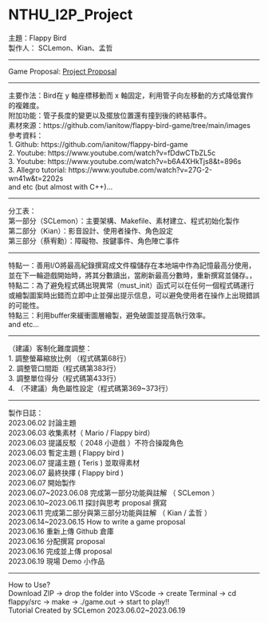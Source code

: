 # NTHU_I2P_Project
主題：Flappy Bird <br>
製作人： SCLemon、Kian、孟哲 <br>
<hr>
Game Proposal: <a href="https://github.com/SCLemon/NTHU_I2P_Project/blob/main/Final%20Project%20Proposal.pdf">Project Proposal</a>
<hr>
主要作法：Bird在 y 軸座標移動而 x 軸固定，利用管子向左移動的方式降低實作的複雜度。<br>
附加功能：管子長度的變更以及擺放位置還有撞到後的終結事件。<br>
素材來源：https://github.com/ianitow/flappy-bird-game/tree/main/images <br>
參考資料：<br>
1. Github: https://github.com/ianitow/flappy-bird-game <br>
2. Youtube: https://www.youtube.com/watch?v=fDdwCTbZL5c <br>
3. Youtube: https://www.youtube.com/watch?v=b6A4XHkTjs8&t=896s <br>
3. Allegro tutorial: https://www.youtube.com/watch?v=27G-2-wn41w&t=2202s <br>
and etc (but almost with C++)...<br>
<hr>
分工表：<br>
第一部分（SCLemon）：主要架構、Makefile、素材建立、程式初始化製作<br>
第二部分（Kian）：影音設計、使用者操作、角色設定<br>
第三部分（蔡宥勳）：障礙物、按鍵事件、角色陣亡事件<br>
<hr>
特點一：善用I/O將最高紀錄撰寫成文件檔儲存在本地端中作為記憶最高分使用，並在下一輪遊戲開始時，將其分數讀出，當刷新最高分數時，重新撰寫並儲存。，<br>
特點二：為了避免程式碼出現異常（must_init）函式可以在任何一個程式碼運行或繪製圖案時出錯而立即中止並彈出提示信息，可以避免使用者在操作上出現錯誤的可能性。<br>
特點三：利用buffer來緩衝圖層繪製，避免破圖並提高執行效率。<br>
and etc...
<hr>
（建議）客制化難度調整：<br>
1. 調整螢幕縮放比例 （程式碼第68行）<br>
2. 調整管口間距（程式碼第383行）<br>
3. 調整單位得分（程式碼第433行）<br>
4. （不建議）角色屬性設定（程式碼第369~373行）<br>
<hr>
製作日誌：<br>
2023.06.02 討論主題 <br>
2023.06.03 收集素材（ Mario / Flappy bird）<br>
2023.06.03 提議反駁（ 2048 小遊戲 ）不符合操蹤角色 <br>
2023.06.03 暫定主題 ( Flappy bird ) <br>
2023.06.07 提議主題 ( Teris ) 並取得素材 <br>
2023.06.07 最終抉擇 ( Flappy bird )<br>
2023.06.07 開始製作 <br>
2023.06.07~2023.06.08 完成第一部分功能與註解 （ SCLemon ）<br>
2023.06.10~2023.06.11 探討與思考 proposal 撰寫 <br>
2023.06.11 完成第二部分與第三部分功能與註解 （ Kian / 孟哲 ）<br>
2023.06.14~2023.06.15 How to write a game proposal <br>
2023.06.16 重新上傳 Github 倉庫 <br>
2023.06.16 分配撰寫 proposal <br>
2023.06.16 完成並上傳 proposal <br>
2023.06.19 現場 Demo 小作品 <br>
<hr>
How to Use?<br>
Download ZIP -> drop the folder into VScode -> create Terminal -> cd flappy/src -> make -> ./game.out -> start to play!! <br>
Tutorial Created by SCLemon 2023.06.02~2023.06.19 
